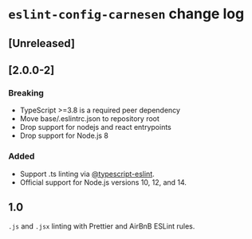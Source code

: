 # `eslint-config-carnesen` change log

## [Unreleased]
## [2.0.0-2]
### Breaking
- TypeScript >=3.8 is a required peer dependency
- Move base/.eslintrc.json to repository root
- Drop support for nodejs and react entrypoints
- Drop support for Node.js 8

### Added
- Support .ts linting via [@typescript-eslint](https://github.com/typescript-eslint/typescript-eslint).
- Official support for Node.js versions 10, 12, and 14.

## 1.0
`.js` and `.jsx` linting with Prettier and AirBnB ESLint rules.

